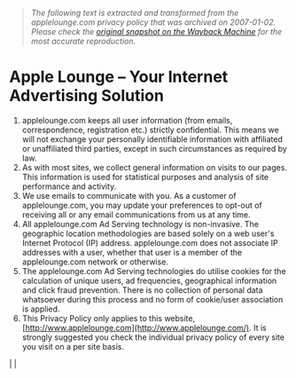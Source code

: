 > *The following text is extracted and transformed from the applelounge.com privacy policy that was archived on 2007-01-02. Please check the [original snapshot on the Wayback Machine](https://web.archive.org/web/20070102045544id_/http%3A//www.applelounge.com/privacy_policy.php) for the most accurate reproduction.*

# Apple Lounge – Your Internet Advertising Solution

  1. applelounge.com keeps all user information (from emails, correspondence, registration etc.) strictly confidential. This means we will not exchange your personally identifiable information with affiliated or unaffiliated third parties, except in such circumstances as required by law. 
  2. As with most sites, we collect general information on visits to our pages. This information is used for statistical purposes and analysis of site performance and activity. 
  3. We use emails to communicate with you. As a customer of applelounge.com, you may update your preferences to opt-out of receiving all or any email communications from us at any time. 
  4. All applelounge.com Ad Serving technology is non-invasive. The geographic location methodologies are based solely on a web user's Internet Protocol (IP) address. applelounge.com does not associate IP addresses with a user, whether that user is a member of the applelounge.com network or otherwise. 
  5. The applelounge.com Ad Serving technologies do utilise cookies for the calculation of unique users, ad frequencies, geographical information and click fraud prevention. There is no collection of personal data whatsoever during this process and no form of cookie/user association is applied. 
  6. This Privacy Policy only applies to this website, [http://www.applelounge.com](http://www.applelounge.com/). It is strongly suggested you check the individual privacy policy of every site you visit on a per site basis. 



|  | 
